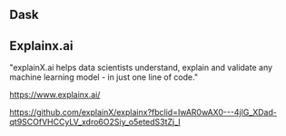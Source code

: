 ## Dask

## Explainx.ai

"explainX.ai helps data scientists understand, explain and validate any machine learning model - in just one line of code."

https://www.explainx.ai/

https://github.com/explainX/explainx?fbclid=IwAR0wAX0---4jlG_XDad-qt9SCOfVHCCyLV_xdro6O2Siy_o5etedS3tZj_I